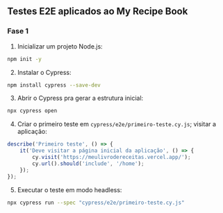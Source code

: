 ## Testes E2E aplicados ao My Recipe Book

### Fase 1

1. Inicializar um projeto Node.js:

```bash
npm init -y
```

2. Instalar o Cypress:

```bash
npm install cypress --save-dev
```

3. Abrir o Cypress pra gerar a estrutura inicial:

```bash
npx cypress open
```

4. Criar o primeiro teste em `cypress/e2e/primeiro-teste.cy.js`; visitar a aplicação:

```javascript
describe('Primeiro teste', () => {
    it('Deve visitar a página inicial da aplicação', () => {
        cy.visit('https://meulivrodereceitas.vercel.app/');
        cy.url().should('include', '/home');
    });
});
```

5. Executar o teste em modo headless:

```bash
npx cypress run --spec "cypress/e2e/primeiro-teste.cy.js"

```
